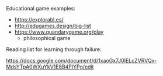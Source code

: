 Educational game examples:

 - https://explorabl.es/
 - http://edugames.design/big-list
 - https://www.quandarygame.org/play
   - philosophical game

Reading list for learning through failure:

https://docs.google.com/document/d/1xaoGx7J0IELcZVRVQx-MdsYTpA0WXuYkV1E8B4PlYPg/edit
